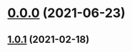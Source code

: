 # [0.0.0](https://github.com/AlexRogalskiy/kotlin-patterns/compare/v1.0.1...v0.0.0) (2021-06-23)



## [1.0.1](https://github.com/AlexRogalskiy/kotlin-patterns/compare/1.0.1...v1.0.1) (2021-02-18)




